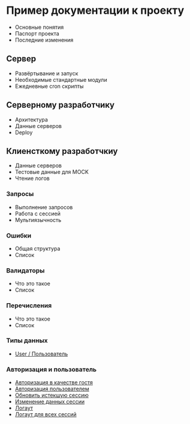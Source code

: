 # Пример документации к проекту

* Основные понятия
* Паспорт проекта
* Последние изменения

## Сервер

* Развёртывание и запуск
* Необходимые стандартные модули
* Ежедневные cron скрипты

## Серверному разработчику

* Архитектура
* Данные серверов
* Deploy

## Клиенсткому разработчкиу

* Данные серверов
* Тестовые данные для MOCK
* Чтение логов

### Запросы

* Выполнение запросов
* Работа с сессией
* Мультиязычность

### Ошибки

* Общая структура
* Список

### Валидаторы

* Что это такое
* Список

### Перечисления

* Что это такое
* Список

### Типы данных

* [User / Пользователь](types/user)

### Авторизация и пользователь

* [Авторизация в качестве гостя](api/v1/sessions/guest/_post)
* [Авторизация пользователем](api/v1/sessions/user/_post)
* [Обновить истекшую сессию](api/v1/sessions/refreshed/_post)
* [Изменение данных сессии](api/v1/sessions/current/_patch)
* [Логаут](api/v1/sessions/current/_delete)
* [Логаут для всех сессий](api/v1/sessions/_delete)
